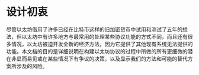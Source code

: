 # 设计初衷

尽管以太坊借用了许多已经在比特币这样的旧加密货币中试用和测试了五年的想法，但以太坊中有许多地方与最常用的处理某些协议功能的方式不同，而且还有很多情况，以太坊被迫开发全新的经济方法，因为它提供了其他现有系统无法提供的功能。本文档的目的是详细说明在构建以太坊协议的过程中所做的所有更细微的潜在非显而易见或在某些情况下有争议的决策，以及显示我们的方法和可能的替代方案所涉及的风险。
